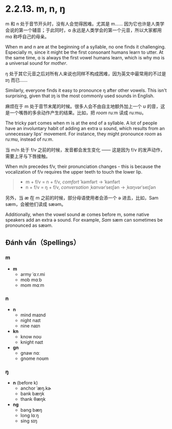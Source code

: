 # 2.2.13. <span class="pho">m</span>, <span class="pho">n</span>, <span class="pho">ŋ</span>

<span class="pho">m</span> 和 <span class="pho">n</span> 处于音节开头时，没有人会觉得困难。尤其是 <span class="pho">m</span>…… 因为它也许是人类学会说的第一个辅音；于此同时，<span class="pho">ɑ</span> 永远是人类学会的第一个元音，所以大家都用 <span class="pho">mɑ</span> 称呼自己的母亲。

When <span class="pho">m</span> and <span class="pho">n</span> are at the beginning of a syllable, no one finds it challenging. Especially <span class="pho">m</span>, since it might be the first consonant humans learn to utter. At the same time, <span class="pho">ɑ</span> is always the first vowel humans learn, which is why <span class="pho">mɑ</span> is a universal sound for _mother_.

<span class="pho">ŋ</span> 处于其它元音之后对所有人来说也同样不构成困难，因为英文中最常用的不过是 <span class="pho">ɪŋ</span> 而已……

Similarly, everyone finds it easy to pronounce <span class="pho">ŋ</span> after other vowels. This isn't surprising, given that <span class="pho">ɪŋ</span> is the most commonly used sounds in English.

麻烦在于 <span class="pho">m</span> 处于音节末尾的时候。很多人会不由自主地额外加上一个 <span class="pho">ʊ</span> 的音，这是一个嘴唇的多余动作产生的结果。比如，把 _room_ <span class="pho alt">ruːm</span> 读成 <span class="pho alt">ruːmʊ</span>。

The tricky part comes when <span class="pho">m</span> is at the end of a syllable. A lot of people have an involuntary habit of adding an extra <span class="pho">ʊ</span> sound, which results from an unnecessary lips' movement. For instance, they might pronounce _room_ as <span class="pho alt">ruːmʊ</span>, instead of <span class="pho alt">ruːm</span>.

当 <span class="pho">m/n</span> 处于 <span class="pho">f/v</span> 之前的时候，发音都会发生变化 —— 这是因为 <span class="pho">f/v</span> 的发声动作，需要上牙与下唇接触。

When <span class="pho">m/n</span> precedes <span class="pho">f/v</span>, their pronunciation changes - this is because the vocalization of <span class="pho">f/v</span> requires the upper teeth to touch the lower lip.

> - <span class="pho">m + f/v</span> = <span class="pho">n + f/v</span>, _comfort_ <span class="pho alt">ˈkəmfərt</span> → <span class="pho alt">ˈkənfərt</span><span class="speak-word-inline" data-audio-us-male="/audios/us/comfort-us-male.mp3" data-audio-us-female="/audios/us/comfort-us-female.mp3"></span>
> - <span class="pho">n + f/v</span> = <span class="pho">ŋ + f/v</span>, _conversation_ <span class="pho alt">ˌkɑnvərˈseɪʃən</span> → <span class="pho alt">ˌkɑŋvərˈseɪʃən</span><span class="speak-word-inline" data-audio-us-male="/audios/us/conversation-us-male.mp3" data-audio-us-female="/audios/us/conversation-us-female.mp3"></span>

另外，当 <span class="pho">æ</span> 在 <span class="pho">m</span> 之前的时候，部分母语使用者会添一个 <span class="pho">ə</span> 进去，比如，Sam <span class="pho alt">sæm</span><span class="speak-word-inline" data-audio-us-male="/audios/us/sam-us-male.mp3" data-audio-us-female="/audios/us/sam-us-female.mp3"></span>，会被他们读成 <span class="pho alt">sæəm</span>。

Additionally, when the vowel sound <span class="pho">æ</span> comes before <span class="pho">m</span>, some native speakers add an extra <span class="pho">ə</span> sound. For example, _Sam_ <span class="pho alt">sæm</span><span class="speak-word-inline" data-audio-us-male="/audios/us/sam-us-male.mp3" data-audio-us-female="/audios/us/sam-us-female.mp3"></span> can sometimes be pronounced as <span class="pho alt">sæəm</span>.

## Đánh vần（Spellings）

### <span class="pho">m</span>

- **m**
  - army <span class="pho alt">ˈɑːr.mi</span> <span class="speak-word-inline" data-audio-us-male="/audios/us/army-us-male.mp3" data-audio-us-female="/audios/us/army-us-female.mp3"></span>
  - mob <span class="pho alt">mɑːb</span> <span class="speak-word-inline" data-audio-us-male="/audios/us/mob-us-male.mp3" data-audio-us-female="/audios/us/mob-us-female.mp3"></span>
  - mom <span class="pho alt">mɑːm</span> <span class="speak-word-inline" data-audio-us-male="/audios/us/mom-us-male.mp3" data-audio-us-female="/audios/us/mom-us-female.mp3"></span>

### <span class="pho">n</span>

- **n**
  - mind <span class="pho alt">maɪnd</span> <span class="speak-word-inline" data-audio-us-male="/audios/us/mind-us-male.mp3" data-audio-us-female="/audios/us/mind-us-female.mp3"></span>
  - night <span class="pho alt">naɪt</span> <span class="speak-word-inline" data-audio-us-male="/audios/us/night-us-male.mp3" data-audio-us-female="/audios/us/night-us-female.mp3"></span>
  - nine <span class="pho alt">naɪn</span> <span class="speak-word-inline" data-audio-us-male="/audios/us/nine-us-male.mp3" data-audio-us-female="/audios/us/nine-us-female.mp3"></span>
- **kn**
  - know <span class="pho alt">noʊ</span> <span class="speak-word-inline" data-audio-us-male="/audios/us/know-us-male.mp3" data-audio-us-female="/audios/us/know-us-female.mp3"></span>
  - knight <span class="pho alt">naɪt</span> <span class="speak-word-inline" data-audio-us-male="/audios/us/knight-us-male.mp3" data-audio-us-female="/audios/us/knight-us-female.mp3"></span>
- **gn**
  - gnaw <span class="pho alt">nɑː</span> <span class="speak-word-inline" data-audio-us-male="/audios/us/gnaw-us-male.mp3" data-audio-us-female="/audios/us/gnaw-us-female.mp3"></span>
  - gnome <span class="pho alt">noʊm</span> <span class="speak-word-inline" data-audio-us-male="/audios/us/gnome-us-male.mp3" data-audio-us-female="/audios/us/gnome-us-female.mp3"></span>

### <span class="pho">ŋ</span>

- **n** (before <span class=**pho**>k</span>)
  - anchor <span class="pho alt">ˈæŋ.kɚ</span> <span class="speak-word-inline" data-audio-us-male="/audios/us/anchor-us-male.mp3" data-audio-us-female="/audios/us/anchor-us-female.mp3"></span>
  - bank <span class="pho alt">bæŋk</span> <span class="speak-word-inline" data-audio-us-male="/audios/us/bank-us-male.mp3" data-audio-us-female="/audios/us/bank-us-female.mp3"></span>
  - thank <span class="pho alt">θæŋk</span> <span class="speak-word-inline" data-audio-us-male="/audios/us/thank-us-male.mp3" data-audio-us-female="/audios/us/thank-us-female.mp3"></span>
- **ng**
  - bang <span class="pho alt">bæŋ</span> <span class="speak-word-inline" data-audio-us-male="/audios/us/bang-us-male.mp3" data-audio-us-female="/audios/us/bang-us-female.mp3"></span>
  - long <span class="pho alt">lɑːŋ</span> <span class="speak-word-inline" data-audio-us-male="/audios/us/long-us-male.mp3" data-audio-us-female="/audios/us/long-us-female.mp3"></span>
  - sing <span class="pho alt">sɪŋ</span> <span class="speak-word-inline" data-audio-us-male="/audios/us/sing-us-male.mp3" data-audio-us-female="/audios/us/sing-us-female.mp3"></span>
